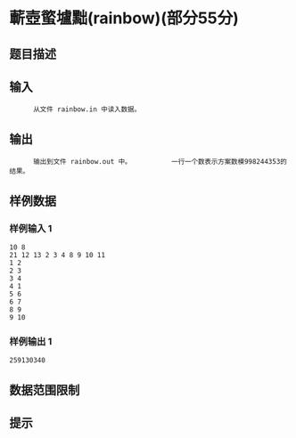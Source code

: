 # 蘄壺螸壚黜(rainbow)(部分55分)

## 题目描述



## 输入


          从文件 rainbow.in 中读入数据。                  

## 输出


          输出到文件 rainbow.out 中。          一行一个数表示方案数模998244353的结果。        

## 样例数据

### 样例输入 1

```
10 8
21 12 13 2 3 4 8 9 10 11
1 2
2 3
3 4
4 1
5 6
6 7
8 9
9 10

```

### 样例输出 1

```
259130340

```


## 数据范围限制



## 提示


